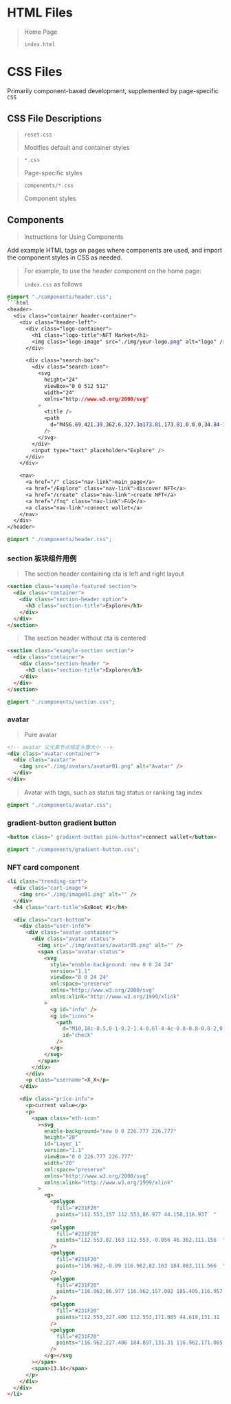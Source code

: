 # HTML Files

> Home Page
>
> `index.html`

# CSS Files

Primarily component-based development, supplemented by page-specific `CSS`

## CSS File Descriptions

> `reset.css`
>
> Modifies default and container styles

> `*.css`
>
> Page-specific styles

> `components/*.css`
>
> Component styles

## Components

> Instructions for Using Components

Add example HTML tags on pages where components are used, and import the component styles in CSS as needed.

> For example, to use the header component on the home page:
>
> `index.css` as follows

```css
@import "./components/header.css";
```html
<header>
  <div class="container header-container">
    <div class="header-left">
      <div class="logo-container">
        <h1 class="logo-title">NFT Market</h1>
        <img class="logo-image" src="./img/your-logo.png" alt="logo" />
      </div>

      <div class="search-box">
        <div class="search-icon">
          <svg
            height="24"
            viewBox="0 0 512 512"
            width="24"
            xmlns="http://www.w3.org/2000/svg"
          >
            <title />
            <path
              d="M456.69,421.39,362.6,327.3a173.81,173.81,0,0,0,34.84-104.58C397.44,126.38,319.06,48,222.72,48S48,126.38,48,222.72s78.38,174.72,174.72,174.72A173.81,173.81,0,0,0,327.3,362.6l94.09,94.09a25,25,0,0,0,35.3-35.3ZM97.92,222.72a124.8,124.8,0,1,1,124.8,124.8A124.95,124.95,0,0,1,97.92,222.72Z"
            />
          </svg>
        </div>
        <input type="text" placeholder="Explore" />
      </div>
    </div>

    <nav>
      <a href="/" class="nav-link">main_page</a>
      <a href="/Explore" class="nav-link">discover NFT</a>
      <a href="/create" class="nav-link">create NFT</a>
      <a href="/fnq" class="nav-link">F&Q</a>
      <a class="nav-link">connect wallet</a>
    </nav>
  </div>
</header>
```

```css
@import "./components/header.css";
```

### section 板块组件用例

> The section header containing cta is left and right layout

```html
<section class="example-featured section">
  <div class="container">
    <div class="section-header option">
      <h3 class="section-title">Explore</h3>
    </div>
  </div>
</section>
```

> The section header without cta is centered

```html
<section class="example-section section">
  <div class="container">
    <div class="section-header ">
      <h3 class="section-title">Explore</h3>
    </div>
  </div>
</section>
```

```css
@import "./components/section.css";
```

### avatar

> Pure avatar

```html
<!-- avatar 父元素节点规定头像大小 -->
<div class="avatar-container">
  <div class="avatar">
    <img src="./img/avatars/avatar01.png" alt="Avatar" />
  </div>
</div>
```

> Avatar with tags, such as status tag status or ranking tag index

```css
@import "./components/avatar.css";
```

### gradient-button gradient button

```html
<button class=" gradient-button pink-button">connect wallet</button>
```

```css
@import "./components/gradient-button.css";
```

### NFT card component

```html
<li class="trending-cart">
  <div class="cart-image">
    <img src="./img/image01.png" alt="" />
  </div>
  <h4 class="cart-title">ExBoot #1</h4>

  <div class="cart-bottom">
    <div class="user-info">
      <div class="avatar-container">
        <div class="avatar status">
          <img src="./img/avatars/avatar05.png" alt="" />
          <span class="avatar-status">
            <svg
              style="enable-background: new 0 0 24 24"
              version="1.1"
              viewBox="0 0 24 24"
              xml:space="preserve"
              xmlns="http://www.w3.org/2000/svg"
              xmlns:xlink="http://www.w3.org/1999/xlink"
            >
              <g id="info" />
              <g id="icons">
                <path
                  d="M10,18c-0.5,0-1-0.2-1.4-0.6l-4-4c-0.8-0.8-0.8-2,0-2.8c0.8-0.8,2.1-0.8,2.8,0l2.6,2.6l6.6-6.6   c0.8-0.8,2-0.8,2.8,0c0.8,0.8,0.8,2,0,2.8l-8,8C11,17.8,10.5,18,10,18z"
                  id="check"
                />
              </g>
            </svg>
          </span>
        </div>
      </div>
      <p class="username">X_X</p>
    </div>

    <div class="price-info">
      <p>current value</p>
      <p>
        <span class="eth-icon"
          ><svg
            enable-background="new 0 0 226.777 226.777"
            height="20"
            id="Layer_1"
            version="1.1"
            viewBox="0 0 226.777 226.777"
            width="20"
            xml:space="preserve"
            xmlns="http://www.w3.org/2000/svg"
            xmlns:xlink="http://www.w3.org/1999/xlink"
          >
            <g>
              <polygon
                fill="#231F20"
                points="112.553,157 112.553,86.977 44.158,116.937  "
              />
              <polygon
                fill="#231F20"
                points="112.553,82.163 112.553,-0.056 46.362,111.156  "
              />
              <polygon
                fill="#231F20"
                points="116.962,-0.09 116.962,82.163 184.083,111.566  "
              />
              <polygon
                fill="#231F20"
                points="116.962,86.977 116.962,157.002 185.405,116.957  "
              />
              <polygon
                fill="#231F20"
                points="112.553,227.406 112.553,171.085 44.618,131.31  "
              />
              <polygon
                fill="#231F20"
                points="116.962,227.406 184.897,131.31 116.962,171.085  "
              />
            </g></svg
        ></span>
        <span>13.14</span>
      </p>
    </div>
  </div>
</li>
```
